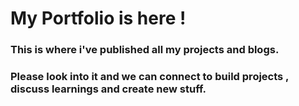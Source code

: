 # My Portfolio is here !

### This is where i've published all my projects and blogs.

### Please look into it and we can connect to build projects , discuss learnings and create new stuff.

